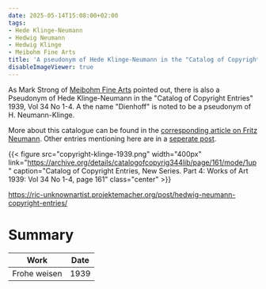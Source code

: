 ```yaml
---
date: 2025-05-14T15:08:00+02:00
tags:
- Hede Klinge-Neumann
- Hedwig Neumann
- Hedwig Klinge
- Meibohm Fine Arts
title: 'A pseudonym of Hede Klinge-Neumann in the "Catalog of Copyright Entries"'
disableImageViewer: true
---
```


As Mark Strong of [Meibohm Fine Arts](http://meibohmfinearts.com/) pointed out, there is also a Pseudonym of Hede Klinge-Neumann in the "Catalog of Copyright Entries" 1939, Vol 34 No 1-4. A the name "Dienhoff" is noted to be a pseudonym of H. Neumann-Klinge.

More about this catalogue can be found in the [corresponding article on Fritz Neumann](/post/fritz-neumann-copyright-records/). Other entries mentioning here are in a [seperate post](/post/hedwig-neumann-copyright-entries/).

{{< figure src="copyright-klinge-1939.png" width="400px" link="https://archive.org/details/catalogofcopyrig344lib/page/161/mode/1up" caption="Catalog of Copyright Entries, New Series. Part 4: Works of Art 1939: Vol 34 No 1-4, page 161" class="center" >}}

https://ric-unknownartist.projektemacher.org/post/hedwig-neumann-copyright-entries/

# Summary

| Work                                      | Date           |
|-------------------------------------------|----------------|
| Frohe weisen                              | 1939           |
